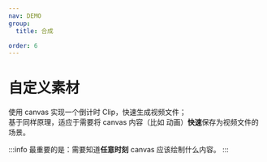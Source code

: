 ```yaml
---
nav: DEMO
group:
  title: 合成

order: 6
---
```


# 自定义素材

使用 canvas 实现一个倒计时 Clip，快速生成视频文件；  
基于同样原理，适应于需要将 canvas 内容（比如 动画）**快速**保存为视频文件的场景。

:::info
最重要的是：需要知道**任意时刻** canvas 应该绘制什么内容。
:::

<code src="./2_6_1-custom-clip.tsx"></code>
